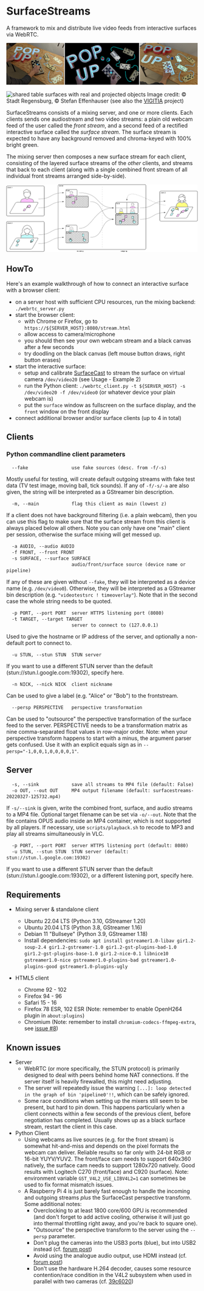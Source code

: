 # SurfaceStreams

A framework to mix and distribute live video feeds from interactive surfaces via WebRTC.

![shared table surfaces with real and projected objects](assets/teaser0.jpg)

![shared table surfaces with real and projected objects](assets/teaser.jpg)
Image credit: ©️ Stadt Regensburg, ©️ Stefan Effenhauser (see also the [VIGITIA](https://vigitia.de/) project)

SurfaceStreams consists of a mixing server, and one or more clients. Each clients sends one audiostream and two video streams: a plain old webcam feed of the user called the _front stream_, and a second feed of a rectified interactive surface called the _surface stream_. The surface stream is expected to have any background removed and chroma-keyed with 100% bright green.

The mixing server then composes a new surface stream for each client, consisting of the layered surface streams of the _other_ clients, and streams that back to each client (along with a single combined front stream of all individual front streams arranged side-by-side).

![diagram of system architecture](assets/diagram.png)

## HowTo

Here's an example walkthrough of how to connect an interactive surface with a browser client:

 * on a server host with sufficient CPU resources, run the mixing backend: `./webrtc_server.py`
 * start the browser client:
   * with Chrome or Firefox, go to `https://${SERVER_HOST}:8080/stream.html`
   * allow access to camera/microphone
   * you should then see your own webcam stream and a black canvas after a few seconds
   * try doodling on the black canvas (left mouse button draws, right button erases)
 * start the interactive surface:
   * setup and calibrate [SurfaceCast](https://github.com/floe/surfacecast) to stream the surface on virtual camera `/dev/video20` (see Usage - Example 2)
   * run the Python client: `./webrtc_client.py -t ${SERVER_HOST} -s /dev/video20 -f /dev/video0` (or whatever device your plain webcam is)
   * put the `surface` window as fullscreen on the surface display, and the `front` window on the front display
 * connect additional browser and/or surface clients (up to 4 in total)

## Clients

### Python commandline client parameters

```
  --fake                use fake sources (desc. from -f/-s)
```
Mostly useful for testing, will create default outgoing streams with fake test data (TV test image, moving ball, tick sounds).
If any of `-f/-s/-a` are also given, the string will be interpreted as a GStreamer bin description.

```
  -m, --main            flag this client as main (lowest z)
```
If a client does not have background filtering (i.e. a plain webcam), then you can use this flag to make sure that the surface stream from this client is always placed below all others. Note you can only have one "main" client per session, otherwise the surface mixing will get messed up.

```
  -a AUDIO, --audio AUDIO
  -f FRONT, --front FRONT
  -s SURFACE, --surface SURFACE
                        audio/front/surface source (device name or pipeline)
```
If any of these are given without ``--fake``, they will be interpreted as a device name (e.g. `/dev/video0`). Otherwise, they will be interpreted as a GStreamer bin description (e.g. `"videotestsrc ! timeoverlay"`). Note that in the second case the whole string needs to be quoted.

```
  -p PORT, --port PORT  server HTTPS listening port (8080)
  -t TARGET, --target TARGET
                        server to connect to (127.0.0.1)
```
Used to give the hostname or IP address of the server, and optionally a non-default port to connect to.

```
  -u STUN, --stun STUN  STUN server
```
If you want to use a different STUN server than the default (stun://stun.l.google.com:19302), specify here.

```
  -n NICK, --nick NICK  client nickname
```
Can be used to give a label (e.g. "Alice" or "Bob") to the frontstream.

```
  --persp PERSPECTIVE   perspective transformation
```
Can be used to "outsource" the perspective transformation of the surface feed to the server. PERSPECTIVE needs to be a transformation matrix as nine comma-separated float values in row-major order. Note: when your perspective transform happens to start with a minus, the argument parser gets confused. Use it with an explicit equals sign as in `--persp="-1,0,0,1,0,0,0,0,1"`.

## Server

```
  -s, --sink            save all streams to MP4 file (default: False)
  -o OUT, --out OUT     MP4 output filename (default: surfacestreams-20220327-125732.mp4)
```
If `-s/--sink` is given, write the combined front, surface, and audio streams to a MP4 file. Optional target filename can be set via `-o/--out`. Note that the file contains OPUS audio inside an MP4 container, which is not supported by all players. If necessary, use `scripts/playback.sh` to recode to MP3 and play all streams simultaneously in VLC.

```
  -p PORT, --port PORT  server HTTPS listening port (default: 8080)
  -u STUN, --stun STUN  STUN server (default: stun://stun.l.google.com:19302)
```
If you want to use a different STUN server than the default (stun://stun.l.google.com:19302), or a different listening port, specify here.

## Requirements

* Mixing server & standalone client
  * Ubuntu 22.04 LTS (Python 3.10, GStreamer 1.20)
  * Ubuntu 20.04 LTS (Python 3.8, GStreamer 1.16)
  * Debian 11 "Bullseye" (Python 3.9, GStreamer 1.18)
  * Install dependencies: `sudo apt install gstreamer1.0-libav gir1.2-soup-2.4 gir1.2-gstreamer-1.0 gir1.2-gst-plugins-bad-1.0 gir1.2-gst-plugins-base-1.0 gir1.2-nice-0.1 libnice10 gstreamer1.0-nice gstreamer1.0-plugins-bad gstreamer1.0-plugins-good gstreamer1.0-plugins-ugly`

* HTML5 client
  * Chrome 92 - 102
  * Firefox 94 - 96
  * Safari 15 - 16
  * Firefox 78 ESR, 102 ESR (Note: remember to enable OpenH264 plugin in `about:plugins`)
  * Chromium (Note: remember to install `chromium-codecs-ffmpeg-extra`, see [issue #8](https://github.com/floe/surfacestreams/issues/8))

## Known issues

  * Server
    * WebRTC (or more specifically, the STUN protocol) is primarily designed to deal with peers behind home NAT connections. If the server itself is heavily firewalled, this might need adjusting.
    * The server will repeatedly issue the warning `[...]: loop detected in the graph of bin 'pipeline0'!!`, which can be safely ignored.
    * Some race conditions when setting up the mixers still seem to be present, but hard to pin down. This happens particularly when a client connects within a few seconds of the previous client, before negotiation has completed. Usually shows up as a black surface stream, restart the client in this case.
  * Python Client
    * Using webcams as live sources (e.g. for the front stream) is somewhat hit-and-miss and depends on the pixel formats the webcam can deliver. Reliable results so far only with 24-bit RGB or 16-bit YUYV/YUV2. The front/face cam needs to support 640x360 natively, the surface cam needs to support 1280x720 natively. Good results with Logitech C270 (front/face) and C920 (surface). Note: environment variable `GST_V4L2_USE_LIBV4L2=1` can sometimes be used to fix format mismatch issues.
    * A Raspberry Pi 4 is just barely fast enough to handle the incoming and outgoing streams _plus_ the SurfaceCast perspective transform. Some additional notes: 
        * Overclocking to at least 1800 core/600 GPU is recommended (and don't forget to add active cooling, otherwise it will just go into thermal throttling right away, and you're back to square one).
        * "Outsource" the perspective transform to the server using the `--persp` parameter.
        * Don't plug the cameras into the USB3 ports (blue), but into USB2 instead (cf. [forum post](https://forums.raspberrypi.com/viewtopic.php?t=275492))
        * Avoid using the analogue audio output, use HDMI instead (cf. [forum post](https://forums.raspberrypi.com/viewtopic.php?f=28&t=306408))
        * Don't use the hardware H.264 decoder, causes some resource contention/race condition in the V4L2 subsystem when used in parallel with two cameras (cf. [39c6020](https://github.com/floe/surfacestreams/commit/39c60206fb0797f97e825718ff5deba41b53008d))
